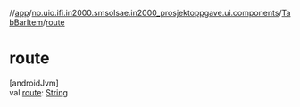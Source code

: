 //[app](../../../index.md)/[no.uio.ifi.in2000.smsolsae.in2000_prosjektoppgave.ui.components](../index.md)/[TabBarItem](index.md)/[route](route.md)

# route

[androidJvm]\
val [route](route.md): [String](https://kotlinlang.org/api/latest/jvm/stdlib/kotlin/-string/index.html)
